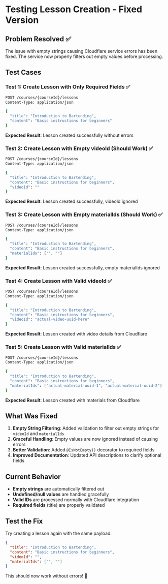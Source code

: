 # Testing Lesson Creation - Fixed Version

## Problem Resolved ✅
The issue with empty strings causing Cloudflare service errors has been fixed. The service now properly filters out empty values before processing.

## Test Cases

### Test 1: Create Lesson with Only Required Fields ✅
```bash
POST /courses/{courseId}/lessons
Content-Type: application/json

{
  "title": "Introduction to Bartending",
  "content": "Basic instructions for beginners"
}
```
**Expected Result**: Lesson created successfully without errors

### Test 2: Create Lesson with Empty videoId (Should Work) ✅
```bash
POST /courses/{courseId}/lessons
Content-Type: application/json

{
  "title": "Introduction to Bartending",
  "content": "Basic instructions for beginners",
  "videoId": ""
}
```
**Expected Result**: Lesson created successfully, videoId ignored

### Test 3: Create Lesson with Empty materialIds (Should Work) ✅
```bash
POST /courses/{courseId}/lessons
Content-Type: application/json

{
  "title": "Introduction to Bartending",
  "content": "Basic instructions for beginners",
  "materialIds": ["", ""]
}
```
**Expected Result**: Lesson created successfully, empty materialIds ignored

### Test 4: Create Lesson with Valid videoId ✅
```bash
POST /courses/{courseId}/lessons
Content-Type: application/json

{
  "title": "Introduction to Bartending",
  "content": "Basic instructions for beginners",
  "videoId": "actual-video-uuid-here"
}
```
**Expected Result**: Lesson created with video details from Cloudflare

### Test 5: Create Lesson with Valid materialIds ✅
```bash
POST /courses/{courseId}/lessons
Content-Type: application/json

{
  "title": "Introduction to Bartending",
  "content": "Basic instructions for beginners",
  "materialIds": ["actual-material-uuid-1", "actual-material-uuid-2"]
}
```
**Expected Result**: Lesson created with materials from Cloudflare

## What Was Fixed

1. **Empty String Filtering**: Added validation to filter out empty strings for `videoId` and `materialIds`
2. **Graceful Handling**: Empty values are now ignored instead of causing errors
3. **Better Validation**: Added `@IsNotEmpty()` decorator to required fields
4. **Improved Documentation**: Updated API descriptions to clarify optional fields

## Current Behavior

- **Empty strings** are automatically filtered out
- **Undefined/null values** are handled gracefully
- **Valid IDs** are processed normally with Cloudflare integration
- **Required fields** (title) are properly validated

## Test the Fix

Try creating a lesson again with the same payload:

```json
{
  "title": "Introduction to Bartending",
  "content": "Basic instructions for beginners",
  "videoId": "",
  "materialIds": ["", ""]
}
```

This should now work without errors! 🎉
